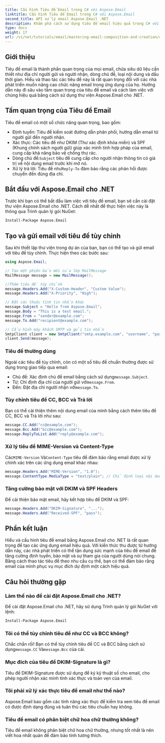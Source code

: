 ```yaml
---
title: Cấu hình Tiêu đề Email trong C# với Aspose.Email
linktitle: Cấu hình Tiêu đề Email trong C# với Aspose.Email
second_title: API xử lý email Aspose.Email .NET
description: Khám phá cách sử dụng tiêu đề email hiệu quả trong C# với Aspose.Email. Hướng dẫn toàn diện này đề cập đến tầm quan trọng của tiêu đề email đối với việc định tuyến, xác thực và tăng cường bảo mật.
type: docs
weight: 17
url: /vi/net/tutorials/email/mastering-email-composition-and-creation/configure-email-headers-in-csharp/
---
```

## Giới thiệu

Tiêu đề email là thành phần quan trọng của mọi email, chứa siêu dữ liệu cần thiết như địa chỉ người gửi và người nhận, dòng chủ đề, loại nội dung và dấu thời gian. Hiểu và thao tác các tiêu đề này là rất quan trọng đối với các nhà phát triển muốn nâng cao chức năng email trong ứng dụng của họ. Hướng dẫn này đi sâu vào tầm quan trọng của tiêu đề email và cách làm việc với chúng hiệu quả bằng cách sử dụng thư viện Aspose.Email cho .NET.

## Tầm quan trọng của Tiêu đề Email

Tiêu đề email có một số chức năng quan trọng, bao gồm:

- Định tuyến: Tiêu đề kiểm soát đường dẫn phân phối, hướng dẫn email từ người gửi đến người nhận.
- Xác thực: Các tiêu đề như DKIM (Thư xác định khóa miền) và SPF (Khung chính sách người gửi) giúp xác minh tính hợp pháp của email, cung cấp khả năng bảo vệ chống thư rác.
-  Dòng chủ đề:`Subject` tiêu đề cung cấp cho người nhận thông tin có giá trị về nội dung email trước khi mở nó.
-  Xử lý trả lời: Tiêu đề như`Reply-To` đảm bảo rằng các phản hồi được chuyển đến đúng địa chỉ.

## Bắt đầu với Aspose.Email cho .NET

Trước khi bạn có thể bắt đầu làm việc với tiêu đề email, bạn sẽ cần cài đặt thư viện Aspose.Email cho .NET. Cách dễ nhất để thực hiện việc này là thông qua Trình quản lý gói NuGet:

```bash
Install-Package Aspose.Email
```

## Tạo và gửi email với tiêu đề tùy chỉnh

Sau khi thiết lập thư viện trong dự án của bạn, bạn có thể tạo và gửi email với tiêu đề tùy chỉnh. Thực hiện theo các bước sau:

```csharp
using Aspose.Email;

// Tạo một phiên bản mới của lớp MailMessage
MailMessage message = new MailMessage();

//Thêm tiêu đề tùy chỉnh
message.Headers.Add("X-Custom-Header", "Custom Value");
message.Headers.Add("X-Priority", "High");

// Đặt các thuộc tính tin nhắn khác
message.Subject = "Hello from Aspose.Email";
message.Body = "This is a test email.";
message.From = "sender@example.com";
message.To.Add("recipient@example.com");

// Cấu hình máy khách SMTP và gửi tin nhắn
SmtpClient client = new SmtpClient("smtp.example.com", "username", "password");
client.Send(message);
```

### Tiêu đề thường dùng

Ngoài các tiêu đề tùy chỉnh, còn có một số tiêu đề chuẩn thường được sử dụng trong giao tiếp qua email:

-  Chủ đề: Xác định chủ đề email bằng cách sử dụng`message.Subject`.
-  Từ: Chỉ định địa chỉ của người gửi với`message.From`.
-  Đến: Đặt địa chỉ người nhận với`message.To`.

### Tùy chỉnh tiêu đề CC, BCC và Trả lời

Bạn có thể cải thiện thêm nội dung email của mình bằng cách thêm tiêu đề CC, BCC và Trả lời như sau:

```csharp
message.CC.Add("cc@example.com");
message.Bcc.Add("bcc@example.com");
message.ReplyToList.Add("reply@example.com");
```

### Xử lý tiêu đề MIME-Version và Content-Type

 Các`MIME-Version` Và`Content-Type` tiêu đề đảm bảo rằng email được xử lý chính xác trên các ứng dụng email khác nhau:

```csharp
message.Headers.Add("MIME-Version", "1.0");
message.ContentType.MediaType = "text/plain"; // Chỉ định loại nội dung
```

### Tăng cường bảo mật với DKIM và SPF Headers

Để cải thiện bảo mật email, hãy kết hợp tiêu đề DKIM và SPF:

```csharp
message.Headers.Add("DKIM-Signature", "...");
message.Headers.Add("Received-SPF", "pass");
```

## Phần kết luận

Hiểu và cấu hình tiêu đề email bằng Aspose.Email cho .NET là rất quan trọng để tạo các ứng dụng email hiệu quả. Với kiến thức thu được từ hướng dẫn này, các nhà phát triển có thể tận dụng sức mạnh của tiêu đề email để tăng cường định tuyến, bảo mật và sự tham gia của người dùng nói chung. Bằng cách thao tác tiêu đề theo nhu cầu cụ thể, bạn có thể đảm bảo rằng email của mình phục vụ mục đích dự định một cách hiệu quả.

## Câu hỏi thường gặp

### Làm thế nào để cài đặt Aspose.Email cho .NET?

Để cài đặt Aspose.Email cho .NET, hãy sử dụng Trình quản lý gói NuGet với lệnh:
```bash
Install-Package Aspose.Email
```

### Tôi có thể tùy chỉnh tiêu đề như CC và BCC không?

 Chắc chắn rồi! Bạn có thể tùy chỉnh tiêu đề CC và BCC bằng cách sử dụng`message.CC` Và`message.Bcc` của cải.

### Mục đích của tiêu đề DKIM-Signature là gì?

Tiêu đề DKIM-Signature được sử dụng để ký kỹ thuật số cho email, cho phép người nhận xác minh tính xác thực và toàn vẹn của email.

### Tôi phải xử lý xác thực tiêu đề email như thế nào?

Aspose.Email bao gồm các tính năng xác thực để kiểm tra xem tiêu đề email có được định dạng đúng và tuân thủ các tiêu chuẩn hay không.

### Tiêu đề email có phân biệt chữ hoa chữ thường không?

Tiêu đề email không phân biệt chữ hoa chữ thường, nhưng tốt nhất là nên viết hoa nhất quán để đảm bảo tính tương thích.
